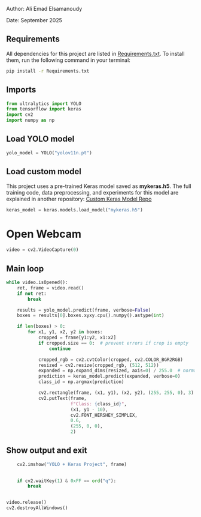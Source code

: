 
Author: Ali Emad Elsamanoudy

Date: September  2025

## Requirements
All dependencies for this project are listed in [Requirements.txt](Requirements.txt).
To install them, run the following command in your terminal:
```bash
pip install -r Requirements.txt
```
## Imports
```python
from ultralytics import YOLO
from tensorflow import keras
import cv2
import numpy as np
```
## Load YOLO model
```python
yolo_model = YOLO("yolov11n.pt")
```
## Load custom model
This project uses a pre-trained Keras model saved as **mykeras.h5**. The full training code, data preprocessing, and experiments for this model are explained in another repository: [Custom Keras Model Repo](https://github.com/aliemad5/Keras-custom-image-deep-learning-code)
```python
keras_model = keras.models.load_model("mykeras.h5")
```
# Open Webcam
```python
video = cv2.VideoCapture(0)
```
## Main loop
```python
while video.isOpened(): 
    ret, frame = video.read()
    if not ret:
        break

    results = yolo_model.predict(frame, verbose=False)
    boxes = results[0].boxes.xyxy.cpu().numpy().astype(int)

    if len(boxes) > 0:
        for x1, y1, x2, y2 in boxes:
            cropped = frame[y1:y2, x1:x2]
            if cropped.size == 0:  # prevent errors if crop is empty
                continue

            cropped_rgb = cv2.cvtColor(cropped, cv2.COLOR_BGR2RGB)
            resized = cv2.resize(cropped_rgb, (512, 512))
            expanded = np.expand_dims(resized, axis=0) / 255.0  # normalize
            prediction = keras_model.predict(expanded, verbose=0)
            class_id = np.argmax(prediction)

            cv2.rectangle(frame, (x1, y1), (x2, y2), (255, 255, 0), 3)
            cv2.putText(frame,
                        f"Class: {class_id}",
                        (x1, y1 - 10),
                        cv2.FONT_HERSHEY_SIMPLEX,
                        0.6,
                        (255, 0, 0),
                        2)

```
## Show output and exit
```python
    cv2.imshow("YOLO + Keras Project", frame)

   
    if cv2.waitKey(1) & 0xFF == ord("q"):
        break


video.release()
cv2.destroyAllWindows()
```

